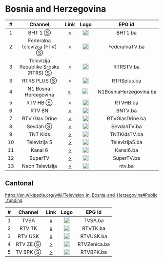 <h1>Bosnia and Herzegovina</h1>

| #   | Channel        | Link  | Logo | EPG id |
|:---:|:--------------:|:-----:|:----:|:------:|
| 1   | BHT 1 Ⓢ | [>](https://webtvstream.bhtelecom.ba/hls15/bhrtportal.m3u8) | <img height="20" src="https://upload.wikimedia.org/wikipedia/commons/9/93/Logo_of_BHT_1_%282003-2012%29.png" /> | BHT1.ba |
| 2   | Federalna televizija (FTV) Ⓢ | [>](http://94.250.2.6:7374/play/a02s/index.m3u8) | <img height="20" src="https://i.imgur.com/Jpvs4u3.png" /> | FederalnaTV.ba |
| 3   | Televizija Republike Srpske (RTRS) Ⓢ | [>](https://uzivo.rtrs.tv/tv/live/index.m3u8) | <img height="20" src="https://upload.wikimedia.org/wikipedia/commons/thumb/7/7d/RTRS_Logo.svg/640px-RTRS_Logo.svg.png" /> | RTRSTV.ba |
| 3   | RTRS PLUS Ⓢ | [>](https://pluslive.rtrs.tv/plus/plus/playlist.m3u8) | <img height="20" src="https://i.imgur.com/k06WvYl.png"/> | RTRSplus.ba |
| 4   | N1 Bosna i Hercegovina | [>](https://best-str.umn.cdn.united.cloud/stream?channel=n1bos&p=n1Sh4redSecre7iNf0&sp=n1info&stream=sp1400&u=n1info) | <img height="20" src="https://i.imgur.com/72oMSWz.png"/> | N1BosniaHerzegovina.ba |
| 5   | RTV HB Ⓢ | [>](https://prd-hometv-live-open.spectar.tv/ERO_1_083/playlist.m3u8) | <img height="20" src="https://upload.wikimedia.org/wikipedia/en/6/60/Logo_of_TV_Herceg-Bosne.png"/> | RTVHB.ba |
| 6   | RTV BN | [>](https://rtvbn.tv:8080/live/index.m3u8) | <img height="20" src="https://i.imgur.com/DUBvfWb.png"/> | BNTV.ba |
| 7   | RTV Glas Drine | [>](http://glasdrine.cutuk.net:8081/433ssdsw/GlasDrineSD/playlist.m3u8) | <img height="20" src="https://i.imgur.com/9NgxOdb.png"/> | RTVGlasDrine.ba |
| 8   | Sevdah Ⓢ | [>](https://restreamer2.tnt.ba/hls/stream.m3u8) | <img height="20" src="https://i.imgur.com/V6W3yEp.png"/> | SevdahTV.ba |
| 9   | TNT Kids | [>](https://restreamer1.tnt.ba/hls/tntkids.m3u8) | <img height="20" src="https://i.imgur.com/irTDbpn.png"/> | TNTKidsTV.ba |
| 10  | Televizija 5 | [>](https://balkanmedia.dynu.net/hls/tv5web.m3u8) | <img height="20" src="https://i.imgur.com/znpvJys.png"/> | Televizija5.ba |
| 11  | Kanal 6 | [>](https://restreamer1.tnt.ba/hls/kanal6.m3u8) | <img height="20" src="https://i.imgur.com/GGhvR0l.png"/> | Kanal6.ba |
| 12  | SuperTV | [>](https://mirtv.club/live/mirtv/index.m3u8) | <img height="20" src="https://i.imgur.com/XYWgd3E.png"/> | SuperTV.ba |
| 13  | Neon Televizija | [>](rtsp://185.50.56.16:554/neontelvizija) | <img height="20" src="hhttps://i.imgur.com/thC9NFp.png"/> | ntv.ba |

<h2>Cantonal</h2>

https://en.wikipedia.org/wiki/Television_in_Bosnia_and_Herzegovina#Public_funding

| #   | Channel        | Link  | Logo | EPG id |
|:---:|:--------------:|:-----:|:----:|:------:|
| 1   | TVSA | [x]() | <img height="20" src="https://i.imgur.com/4b2By8o.png"/> | TVSA.ba |
| 2   | RTV TK | [x]() | <img height="20" src="https://upload.wikimedia.org/wikipedia/en/1/1a/Logo_of_RTV_TK.png"/> | RTVTK.ba |
| 3   | RTV USK | [x]() | <img height="20" src="https://upload.wikimedia.org/wikipedia/en/f/ff/Logo_of_RTVUSK.png"/> | RTVUSK.ba |
| 4   | RTV ZE Ⓢ | [>](https://stream.rtvze.ba/live/123/123.m3u8) | <img height="20" src="https://i.imgur.com/TKUaflB.png"/> | RTVZenica.ba |
| 5   | TV BPK Ⓢ | [>](http://94.250.2.6:7374/play/a02u/index.m3u8) | <img height="20" src="https://upload.wikimedia.org/wikipedia/en/d/df/Logo_of_RTV_BPK_Gora%C5%BEde.jpg" /> | RTVBPK.ba |
